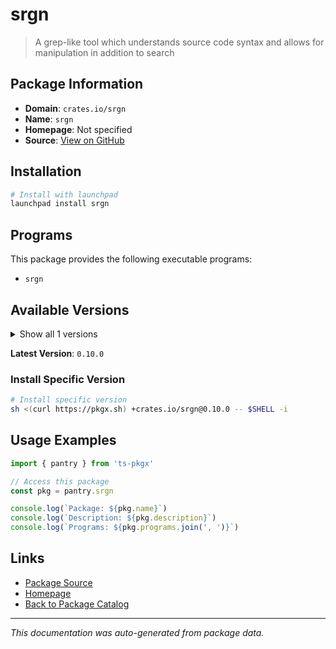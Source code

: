 # srgn

> A grep-like tool which understands source code syntax and allows for manipulation in addition to search

## Package Information

- **Domain**: `crates.io/srgn`
- **Name**: `srgn`
- **Homepage**: Not specified
- **Source**: [View on GitHub](https://github.com/pkgxdev/pantry/tree/main/projects/crates.io/srgn/package.yml)

## Installation

```bash
# Install with launchpad
launchpad install srgn
```

## Programs

This package provides the following executable programs:

- `srgn`

## Available Versions

<details>
<summary>Show all 1 versions</summary>

- `0.10.0`

</details>

**Latest Version**: `0.10.0`

### Install Specific Version

```bash
# Install specific version
sh <(curl https://pkgx.sh) +crates.io/srgn@0.10.0 -- $SHELL -i
```

## Usage Examples

```typescript
import { pantry } from 'ts-pkgx'

// Access this package
const pkg = pantry.srgn

console.log(`Package: ${pkg.name}`)
console.log(`Description: ${pkg.description}`)
console.log(`Programs: ${pkg.programs.join(', ')}`)
```

## Links

- [Package Source](https://github.com/pkgxdev/pantry/tree/main/projects/crates.io/srgn/package.yml)
- [Homepage](#)
- [Back to Package Catalog](../package-catalog.md)

---

*This documentation was auto-generated from package data.*

